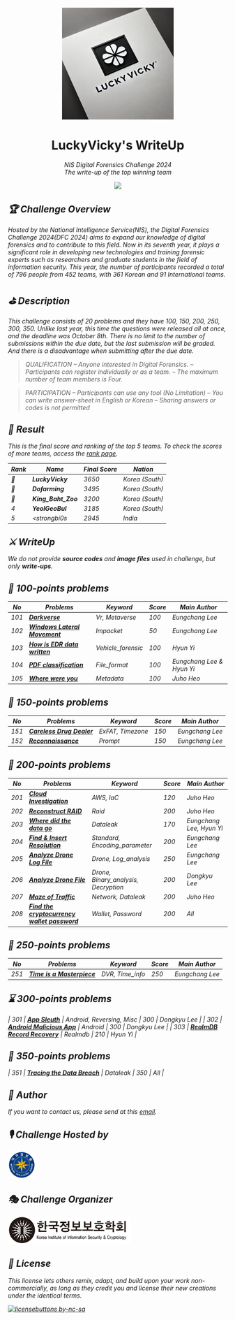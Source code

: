 <p align='center'><img src="./res/LuckyVicky.png" height="256"></p>

<h1 align="center">LuckyVicky's WriteUp</a></h1>

<p align="center">
  <em>NIS Digital Forensics Challenge 2024</br>
  <em>The write-up of the top winning team
</p>

<p align="center">
    <a href="https://hits.seeyoufarm.com"><img src="https://hits.seeyoufarm.com/api/count/incr/badge.svg?url=https%3A%2F%2Fgithub.com%2FDFC-2024-LuckyVicky%2Fwriteup&count_bg=%2379C83D&title_bg=%23555555&icon=&icon_color=%23E7E7E7&title=hits&edge_flat=false"/></a>
</p>

## 🏆 Challenge Overview
Hosted by the National Intelligence Service(NIS), the Digital Forensics Challenge 2024(DFC 2024) aims to expand our knowledge of digital forensics and to contribute to this field. Now in its seventh year, it plays a significant role in developing new technologies and training forensic experts such as researchers and graduate students in the field of information security. This year, the number of participants recorded a total of 796 people from 452 teams, with 361 Korean and 91 International teams.

## ⛳️ Description
This challenge consists of 20 problems and they have 100, 150, 200, 250, 300, 350. Unlike last year, this time the questions were released all at once, and the deadline was October 8th. There is no limit to the number of submissions within the due date, but the last submission will be graded. And there is a disadvantage when submitting after the due date.

> QUALIFICATION
– Anyone interested in Digital Forensics.
– Participants can register individually or as a team.
– The maximum number of team members is Four.

> PARTICIPATION
– Participants can use any tool (No Limitation)
– You can write answer-sheet in English or Korean
– Sharing answers or codes is not permitted

## 🎉 Result
This is the final score and ranking of the top 5 teams.
To check the scores of more teams, access the [rank page](https://dfchallenge.org/digital-forensics-challenge-2024-ranking/).

| Rank | Name | Final Score | Nation |
|----|----------|---------|---------|
|🥇  | <strong>LuckyVicky</strong> | 3650 | Korea (South) |
|🥈  | <strong>Dofarming</strong> | 3495 | Korea (South) |
|🥉  | <strong>King_Baht_Zoo</strong> | 3200 | Korea (South) |
|4   | <strong>YeolGeoBul</strong> | 3185 | Korea (South) |
|5   | <strongbi0s</strong> | 2945 | India |

## ⚔️ WriteUp

We do not provide <strong>source codes</strong> and <strong>image files</strong> used in challenge, but only <strong>write-ups</strong>.

## 🐥 100-points problems

| No | Problems | Keyword | Score | Main Author |
|----|----------|---------|-------|-------------|
| 101 | <strong>[Darkverse](./writeup/[LuckyVicky][101].pdf)</strong> | Vr, Metaverse | 100 | Eungchang Lee |
| 102 | <strong>[Windows Lateral Movement](./writeup/[LuckyVicky][102].pdf)</strong> | Impacket | 50 | Eungchang Lee |
| 103 | <strong>[How is EDR data written](./writeup/[LuckyVicky][103].pdf)</strong> | Vehicle_forensic | 100 | Hyun Yi |
| 104 | <strong>[PDF classification](./writeup/[LuckyVicky][104].pdf)</strong> | File_format | 100 | Eungchang Lee & Hyun Yi |
| 105 | <strong>[Where were you](./writeup/[LuckyVicky][105].pdf)</strong> | Metadata | 100 | Juho Heo |


## 🦩 150-points problems

| No | Problems | Keyword | Score | Main Author |
|----|----------|---------|-------|-------------|
| 151 | <strong>[Careless Drug Dealer](./writeup/[LuckyVicky][151].pdf)</strong> | ExFAT, Timezone | 150 | Eungchang Lee |
| 152 | <strong>[Reconnaissance](./writeup/[LuckyVicky][152].pdf)</strong> | Prompt | 150 | Eungchang Lee |


## 🦉 200-points problems

| No | Problems | Keyword | Score | Main Author |
|----|----------|---------|-------|-------------|
| 201 | <strong>[Cloud Investigation](./writeup/[LuckyVicky][201].pdf)</strong> | AWS, IaC | 120 | Juho Heo |
| 202 | <strong>[Reconstruct RAID](./writeup/[LuckyVicky][202].pdf)</strong> | Raid | 200 | Juho Heo |
| 203 | <strong>[Where did the data go](./writeup/[LuckyVicky][203].pdf)</strong> | Dataleak | 170 |  Eungchang Lee, Hyun Yi |
| 204 | <strong>[Find & Insert Resolution](./writeup/[LuckyVicky][204].pdf)</strong> | Standard, Encoding_parameter | 200 | Eungchang Lee |
| 205 | <strong>[Analyze Drone Log File](./writeup/[LuckyVicky][205].pdf)</strong> | Drone, Log_analysis | 250 | Eungchang Lee |
| 206 | <strong>[Analyze Drone File](./writeup/[LuckyVicky][206].pdf)</strong> | Drone, Binary_analysis, Decryption | 200 | Dongkyu Lee |
| 207 | <strong>[Maze of Traffic](./writeup/[LuckyVicky][207].pdf)</strong> | Network, Dataleak | 200 | Juho Heo |
| 208 | <strong>[Find the cryptocurrency wallet password](./writeup/[LuckyVicky][208].pdf)</strong> | Wallet, Password | 200 | All |


## 🐉 250-points problems

| No | Problems | Keyword | Score | Main Author |
|----|----------|---------|-------|-------------|
| 251 | <strong>[Time is a Masterpiece](./writeup/[LuckyVicky][251].pdf)</strong> | DVR, Time_info | 250 | Eungchang Lee |


## ⌛️ 300-points problems

| 301 | <strong>[App Sleuth](./writeup/[LuckyVicky][301].pdf)</strong> | Android, Reversing, Misc | 300 | Dongkyu Lee |
| 302 | <strong>[Android Malicious App](./writeup/[LuckyVicky][302].pdf)</strong> | Android | 300 | Dongkyu Lee |
| 303 | <strong>[RealmDB Record Recovery](./writeup/[LuckyVicky][303].pdf)</strong> | Realmdb | 210 | Hyun Yi |


## 🚀 350-points problems

| 351 | <strong>[Tracing the Data Breach](./writeup/[LuckyVicky][351].pdf)</strong> | Dataleak | 350 | All |


## 📝 Author
If you want to contact us, please send at this [email](mailto:dfc_luckyvicky@googlegroups.com).

## 🎙 Challenge Hosted by

<img src="./res/nis_logo.png" height="64">

## 🎭 Challenge Organizer

<img src="./res/kiisc_logo.png" height="64">

## 📌 License
This license lets others remix, adapt, and build upon your work non-commercially, as long as they credit you and license their new creations under the identical terms.

[![licensebuttons by-nc-sa](https://licensebuttons.net/l/by-nc-sa/3.0/88x31.png)](https://creativecommons.org/licenses/by-nc-sa/4.0)
